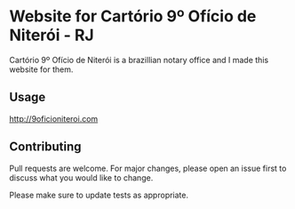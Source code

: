 # Website for Cartório 9º Ofício de Niterói - RJ

Cartório 9º Ofício de Niterói is a brazillian notary office and I made this website for them.

## Usage

http://9oficioniteroi.com

## Contributing
Pull requests are welcome. For major changes, please open an issue first to discuss what you would like to change.

Please make sure to update tests as appropriate.
